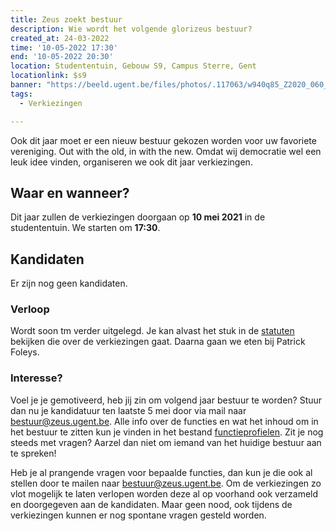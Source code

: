 ```yaml
---
title: Zeus zoekt bestuur
description: Wie wordt het volgende glorizeus bestuur?
created_at: 24-03-2022
time: '10-05-2022 17:30'
end: '10-05-2022 20:30'
location: Studententuin, Gebouw S9, Campus Sterre, Gent
locationlink: $s9
banner: "https://beeld.ugent.be/files/photos/.117063/w940q85_Z2020_060_001.jpg"
tags:
  - Verkiezingen

---
```


Ook dit jaar moet er een nieuw bestuur gekozen worden voor uw favoriete vereniging. Out with the old, in with the new. Omdat wij democratie wel een leuk idee vinden, organiseren we ook dit jaar verkiezingen.

## Waar en wanneer?

Dit jaar zullen de verkiezingen doorgaan op **10 mei 2021** in de studententuin. We starten om **17:30**.

## Kandidaten

Er zijn nog geen kandidaten.

### Verloop

Wordt soon tm verder uitgelegd. Je kan alvast het stuk in de [statuten][statuten] bekijken die over de verkiezingen gaat. Daarna gaan we eten bij Patrick Foleys.

### Interesse?

Voel je je gemotiveerd, heb jij zin om volgend jaar bestuur te worden? Stuur dan nu je kandidatuur ten laatste 5 mei door via mail naar bestuur@zeus.ugent.be.
Alle info over de functies en wat het inhoud om in het bestuur te zitten kun je vinden in het bestand [functieprofielen][functieprofielen]. Zit je nog steeds met vragen? Aarzel dan niet om iemand van het huidige bestuur aan te spreken!

Heb je al prangende vragen voor bepaalde functies, dan kun je die ook al stellen door te mailen naar bestuur@zeus.ugent.be.
Om de verkiezingen zo vlot mogelijk te laten verlopen worden deze al op voorhand ook verzameld en doorgegeven aan de kandidaten. Maar geen nood, ook tijdens de verkiezingen kunnen er nog spontane vragen gesteld worden.

[bestuur-mm]: https://mattermost.zeus.gent/zeus/channels/bestuur
[functieprofielen]: https://git.zeus.gent/bestuur/drive/-/blob/master/varia/functieprofielen.md
[statuten]: https://zeus.ugent.be/about/statuten/#hoofdstuk-iii---het-bestuur
